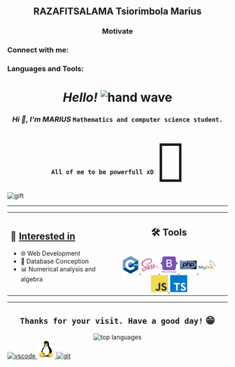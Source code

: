 
<h2 align="center"> RAZAFITSALAMA Tsiorimbola Marius</h2>
<h3 align="center">Motivate</h3>

<h3 align="left">Connect with me:</h3>
<p align="left">
</p>

<h3 align="left">Languages and Tools:</h3>
<p align="left"> 
  


<h1 align="center"><em>Hello!</em> <img src="assets/wave.gif" alt="hand wave" width="36" height="36"></h1>
<h3 align="center"><b><em>Hi 👋, I'm MARIUS</em></b>  <code>Mathematics and computer science student.</code></h3>
<h3 align="center"><code>All of me to be powerfull xD <span style='font-size:100px;'>&#129312;</span></code></h3>
<div><img src=".giphy.gif" alt="gift" /></div>
<hr>
<table align="center">
    <tr>
        <td>
            <h2>🔭️  <u><b>Interested in</b></u></h2>
            <ul>
                <li>🌐️ Web Development</li>
                <li>🔐️ Database Conception</li>
                <li>📊️ Numerical analysis and algebra</li>
            </ul>
        </td>
       <td>
         <h2 align="center">🛠️ <b>Tools</b></h2><br>
           <div align="center">
             <a href="https://www.w3schools.com/cpp/" target="_blank" rel="noreferrer"> 
               <img src="https://raw.githubusercontent.com/devicons/devicon/master/icons/cplusplus/cplusplus-original.svg" alt="cplusplus" width="40" height="40"/>
             </a> 
             <a href="https://sass-lang.com" target="_blank" rel="noreferrer"> 
               <img src="https://raw.githubusercontent.com/devicons/devicon/master/icons/sass/sass-original.svg" alt="sass" width="40" height="40"/> 
             </a>
             <a href="https://getbootstrap.com" target="_blank" rel="noreferrer"> <img src="https://raw.githubusercontent.com/devicons/devicon/master/icons/bootstrap/bootstrap-plain-wordmark.svg" alt="bootstrap" width="40" height="40"/>                  </a> 
             <a href="https://www.php.net" target="_blank" rel="noreferrer"> <img src="https://raw.githubusercontent.com/devicons/devicon/master/icons/php/php-original.svg" alt="php" width="40" height="40"/> </a> 
             <a href="https://www.mysql.com/" target="_blank" rel="noreferrer"> <img src="https://raw.githubusercontent.com/devicons/devicon/master/icons/mysql/mysql-original-wordmark.svg" alt="mysql" width="40" height="40"/> </a> 
             <a href="https://developer.mozilla.org/en-US/docs/Web/JavaScript" target="_blank" rel="noreferrer"> <img src="https://raw.githubusercontent.com/devicons/devicon/master/icons/javascript/javascript-original.svg" alt="javascript" width="40" height="40"/> </a> 
             <a href="https://www.typescriptlang.org/" target="_blank" rel="noreferrer"> <img src="https://raw.githubusercontent.com/devicons/devicon/master/icons/typescript/typescript-original.svg" alt="typescript" width="40" height="40"/> </a>
            </div>
        </td>
    </tr>
</table>
<hr>
<h2 align="center"><code>Thanks for your visit. Have a good day!</code> 😁️</h1>

<div align="center"><img src="https://github-readme-stats.vercel.app/api/top-langs/?username=acf-patrick&theme=tokyonight&layout=compact&langs_count=5" alt="top languages">  
</div>
<a href="https://code.visualstudio.com" target="_blank" rel="noreferrer"> <img src="https://img.shields.io/badge/VSCode-0078d7.svg?style=for-the-badge&logo=visual-studio-code&logoColor=white" alt="vscode" /> </a> 
 <a href="https://www.linux.org/" target="_blank" rel="noreferrer"> <img src="https://raw.githubusercontent.com/devicons/devicon/master/icons/linux/linux-original.svg" alt="linux" width="40" height="40"/> </a>
<a href="https://git-scm.com/" target="_blank" rel="noreferrer"> <img src="https://www.vectorlogo.zone/logos/git-scm/git-scm-icon.svg" alt="git" width="40" height="40"/> </a>
</p>
